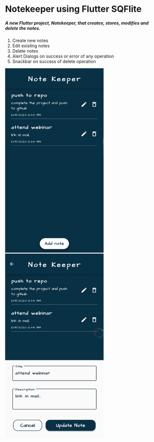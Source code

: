 # Notekeeper using Flutter SQFlite

##### A new Flutter project, Notekeeper, that creates, stores, modifies and delete the notes.

1. Create new notes
2. Edit exisitng notes
3. Delete notes
4. Alert Dialogs on success or error of any operation
5. Snackbar on success of delete operation

<img src="https://github.com/rajapuranam/notekeeper-using-flutter-sqflite/blob/main/assets/images/ss1.jpg" width="320" height="600" />

<img src="https://github.com/rajapuranam/notekeeper-using-flutter-sqflite/blob/main/assets/images/ss2.jpg" width="320" height="600" />
